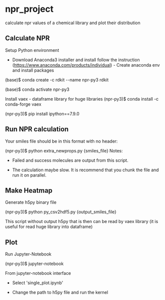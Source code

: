 # npr_project
calculate npr values of a chemical library and plot their distribution

## Calculate NPR
Setup Python environment
- Download Anaconda3 installer and install follow the instruction (https://www.anaconda.com/products/individual) - Create anaconda env and install packages

(base)$ conda create -c rdkit --name npr-py3 rdkit

(base)$ conda activate npr-py3

Install vaex - dataframe library for huge libraries
(npr-py3)$ conda install -c conda-forge vaex

(npr-py3)$ pip install ipython==7.9.0

## Run NPR calculation
Your smiles file should be in this format with no header: <smiles> <cid>

(npr-py3)$ python extra_newprops.py {smiles_file}
Notes:

- Failed and success molecules are output from this script.

- The calculation maybe slow. It is recommend that you chunk the file and run it on parallel.

## Make Heatmap
Generate h5py binary file

(npr-py3)$ python py_csv2hdf5.py {output_smiles_file}

This script without output h5py that is then can be read by vaex library (it is useful for read huge library into dataframe)

## Plot
Run Jupyter-Notebook

(npr-py3)$ jupyter-notebook

From jupyter-notebook interface

- Select 'single_plot.ipynb'

- Change the path to h5py file and run the kernel
